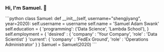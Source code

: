 ### Hi, I'm Samuel. 👋

<!--
**shengjiyang/shengjiyang** is a ✨ _special_ ✨ repository because its `README.md` (this file) appears on your GitHub profile.
--!>

```python
class Samuel:
    def __init__(self, username="shengjiyang", year=2020):
        self.username = username
        self.name = 'Samuel Adam Swank'
        self.education = {
            'programming': ('Data Science', 'Lambda School'),
        }
        self.employment = {
            'desired' : {
            'company' : 'Your Company',
            'role' : 'Data Scientist'
            }
            'current': {
            'company' : 'FedEx Ground',
            'role' : 'Operations Administrator'
            }
        }

Samuel = Samuel(2020)
```
